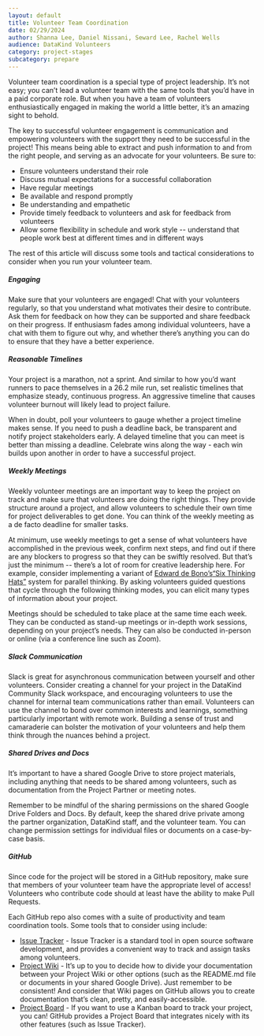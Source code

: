 ```yaml
---
layout: default
title: Volunteer Team Coordination
date: 02/29/2024
author: Shanna Lee, Daniel Nissani, Seward Lee, Rachel Wells
audience: DataKind Volunteers
category: project-stages
subcategory: prepare
---
```


Volunteer team coordination is a special type of project leadership. It’s not easy; you can’t lead a volunteer team with the same tools that you’d have in a paid corporate role. But when you have a team of volunteers enthusiastically engaged in making the world a little better, it’s an amazing sight to behold. 


The key to successful volunteer engagement is communication and empowering volunteers with the support they need to be successful in the project! This means being able to extract and push information to and from the right people, and serving as an advocate for your volunteers. Be sure to:


* Ensure volunteers understand their role
* Discuss mutual expectations for a successful collaboration
* Have regular meetings
* Be available and respond promptly
* Be understanding and empathetic
* Provide timely feedback to volunteers and ask for feedback from volunteers
* Allow some flexibility in schedule and work style \-\- understand that people work best at different times and in different ways


The rest of this article will discuss some tools and tactical considerations to consider when you run your volunteer team.


##### Engaging


Make sure that your volunteers are engaged! Chat with your volunteers regularly, so that you understand what motivates their desire to contribute. Ask them for feedback on how they can be supported and share feedback on their progress. If enthusiasm fades among individual volunteers, have a chat with them to figure out why, and whether there’s anything you can do to ensure that they have a better experience.


##### Reasonable Timelines


Your project is a marathon, not a sprint. And similar to how you’d want runners to pace themselves in a 26\.2 mile run, set realistic timelines that emphasize steady, continuous progress. An aggressive timeline that causes volunteer burnout will likely lead to project failure.


When in doubt, poll your volunteers to gauge whether a project timeline makes sense. If you need to push a deadline back, be transparent and notify project stakeholders early. A delayed timeline that you can meet is better than missing a deadline. Celebrate wins along the way \- each win builds upon another in order to have a successful project.


##### Weekly Meetings


Weekly volunteer meetings are an important way to keep the project on track and make sure that volunteers are doing the right things. They provide structure around a project, and allow volunteers to schedule their own time for project deliverables to get done. You can think of the weekly meeting as a de facto deadline for smaller tasks.


At minimum, use weekly meetings to get a sense of what volunteers have accomplished in the previous week, confirm next steps, and find out if there are any blockers to progress so that they can be swiftly resolved. But that’s just the minimum \-\- there’s a lot of room for creative leadership here. For example, consider implementing a variant of [Edward de Bono’s](https://en.wikipedia.org/wiki/Edward_de_Bono)[“Six Thinking Hats”](https://en.wikipedia.org/wiki/Six_Thinking_Hats) system for parallel thinking. By asking volunteers guided questions that cycle through the following thinking modes, you can elicit many types of information about your project.


Meetings should be scheduled to take place at the same time each week. They can be conducted as stand\-up meetings or in\-depth work sessions, depending on your project’s needs. They can also be conducted in\-person or online (via a conference line such as Zoom). 


##### Slack Communication


Slack is great for asynchronous communication between yourself and other volunteers. Consider creating a channel for your project in the DataKind Community Slack workspace, and encouraging volunteers to use the channel for internal team communications rather than email. Volunteers can use the channel to bond over common interests and learnings, something particularly important with remote work. Building a sense of trust and camaraderie can bolster the motivation of your volunteers and help them think through the nuances behind a project. 


##### Shared Drives and Docs


It’s important to have a shared Google Drive to store project materials, including anything that needs to be shared among volunteers, such as documentation from the Project Partner or meeting notes. 


Remember to be mindful of the sharing permissions on the shared Google Drive Folders and Docs. By default, keep the shared drive private among the partner organization, DataKind staff, and the volunteer team. You can change permission settings for individual files or documents on a case\-by\-case basis.


##### GitHub


Since code for the project will be stored in a GitHub repository, make sure that members of your volunteer team have the appropriate level of access! Volunteers who contribute code should at least have the ability to make Pull Requests.


Each GitHub repo also comes with a suite of productivity and team coordination tools. Some tools that to consider using include:


* [Issue Tracker](https://guides.github.com/features/issues/) \- Issue Tracker is a standard tool in open source software development, and provides a convenient way to track and assign tasks among volunteers.
* [Project Wiki](https://guides.github.com/features/wikis/) \- It’s up to you to decide how to divide your documentation between your Project Wiki or other options (such as the README.md file or documents in your shared Google Drive). Just remember to be consistent! And consider that Wiki pages on GitHub allows you to create documentation that’s clean, pretty, and easily\-accessible.
* [Project Board](https://docs.github.com/en/github/managing-your-work-on-github/about-project-boards) \- If you want to use a Kanban board to track your project, you can! GitHub provides a Project Board that integrates nicely with its other features (such as Issue Tracker).